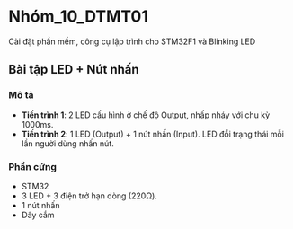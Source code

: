 # Nhóm_10_DTMT01

Cài đặt phần mềm, công cụ lập trình cho STM32F1 và Blinking LED

## Bài tập LED + Nút nhấn

### Mô tả

- **Tiến trình 1**: 2 LED cấu hình ở chế độ Output, nhấp nháy với chu kỳ 1000ms.  
- **Tiến trình 2**: 1 LED (Output) + 1 nút nhấn (Input). LED đổi trạng thái mỗi lần người dùng nhấn nút.  

### Phần cứng

- STM32  
- 3 LED + 3 điện trở hạn dòng (220Ω).  
- 1 nút nhấn  
- Dây cắm  
